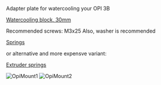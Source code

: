  Adapter plate for watercooling your OPI 3B

[Watercooling block, 30mm](https://aliexpress.ru/item/1005003484244869.html?sku_id=12000030661508959)

Recommended screws: M3x25
Also, washer is recommended

[Springs](https://aliexpress.ru/item/32810946039.html?sku_id=64546958202&spm=a2g2w.productlist.search_results.0.1aaa34d6B3qq9w)

or alternative and more expensve variant:

[Extruder springs](https://aliexpress.ru/item/1005006070743761.html)


![OpiMount1](https://github.com/Rom4ik-glitch/Vz235-mods/blob/0f654a0475a05ad75701b2d0eeca71275ebe96d7/Opi3B%20Watercool/Images/image1.jpg)
![OpiMount2](https://github.com/Rom4ik-glitch/Vz235-mods/blob/0f654a0475a05ad75701b2d0eeca71275ebe96d7/Opi3B%20Watercool/Images/image2.jpg)
